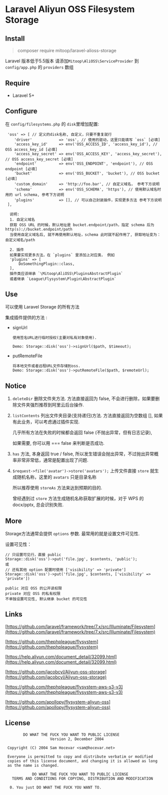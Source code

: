 # Laravel Aliyun OSS Filesystem Storage

## Install
> composer require mitoop/laravel-alioss-storage

Laravel 版本低于5.5版本 请添加`Mitoop\AliOSS\ServiceProvider` 到 `config/app.php` 的 `providers` 数组

## Require
   - Laravel 5+

## Configure
在 `config/filesystems.php` 的 `disk`里增加配置:
```
 'oss' => [ // 定义的disk名称, 自定义，只要不重复就行
    'driver'            => 'oss', // 使用的驱动，这里只能填写 `oss` [必填]
    'access_key_id'     => env('OSS_ACCESS_ID', 'access_key_id'), // OSS access_key_id [必填]
    'access_key_secret' => env('OSS_ACCESS_KEY', 'access_key_secret'), // OSS access_key_secret [必填]
    'endpoint'          => env('OSS_ENDPOINT', 'endpoint'), // OSS endpoint [必填]
    'bucket'            => env('OSS_BUCKET', 'bucket'), // OSS bucket [必填]
    'custom_domain'     => 'http://foo.bar', // 自定义域名， 参考下方说明
    'schema'            => env('OSS_SCHEMA', 'https'), // 使用默认域名时用的 url schema, 参考下方说明
    'plugins'           => [], // 可以自己封装插件，实现更多方法 参考下方说明
 ],

  说明:
  1. 自定义域名
  获取 OSS URL 的时候，默认地址是 bucket.endpoint/path，指定 schema 后为 http(s)://bucket.endpoint/path
  当使用自定义域名后, 就不再使用默认地址，schema 此时就不起作用了, 获取地址变为：自定义域名/path
  
  2. 插件
  如果要实现更多方法，在 `plugins` 里添加上对应类， 例如
  'plugins' => [
      DoSomethingPlugin::class,
  ],
  插件类应该继承 `\Mitoop\AliOSS\PluginsAbstractPlugin` 
  或者继承 `League\Flysystem\Plugin\AbstractPlugin`
```  
      
## Use
可以使用 Laravel Storage 的所有方法

集成插件提供的方法 :
- signUrl 
  ```
  使用签名URL进行临时授权(主要对私有对象使用). 
  
  Demo: Storage::disk('oss')->signUrl($path, $timeout);
  ```
- putRemoteFile 
  ```
  将本地文件或者远程URL文件存储到oss. 
  Demo: Storage::disk('oss')->putRemoteFile($path, $remoteUrl);
  ```

## Notice

1. `deleteDir` 删除文件夹方法. 方法直接返回为 false, 不会进行删除，如果要删除文件夹强烈推荐到阿里云后台操作.

2. `listContents` 列出文件夹目录(支持递归)方法. 方法直接返回为空数组 [], 如果有此业务，可以考虑通过插件实现.

   几乎所有方法在失败的时候都会返回 false (不抛出异常，但有日志记录),
   
   如果需要, 你可以用 === false 来判断是否成功.

3. `has` 方法, 本身返回 true / false, 所以发生错误会抛出异常，不过抛出异常概率非常非常低，通常是配置出现了问题.

4. `$request->file('avatar')->store('avatars');` 上传文件直接 `store` 就生成随机名称，这里的 `avatars` 只是目录名称

   所以推荐使用 `storeAs` 方法来达到预期的目的.
   
   曾经遇到过 `store` 方法生成随机名称获取扩展的时候，对于 WPS 的 docx/pptx, 总会识别失败.

## More

Storage方法通常会提供 `options` 参数. 最常用的就是设置文件可见性.

设置可见性：
```
// 只设置可见行，直接 public
Storage::disk('oss')->put('file.jpg', $contents, 'public');
或
// 还有其他 option 配置时使用 ['visibility' => 'private']
Storage::disk('oss')->put('file.jpg', $contents, ['visibility' => 'private']) 

public 对应 OSS 的公开读权限
private 对应 OSS 的私有权限
不单独设置可见性, 默认继承 bucket 的可见性 
```

## Links
[https://github.com/laravel/framework/tree/7.x/src/Illuminate/Filesystem](https://github.com/laravel/framework/tree/7.x/src/Illuminate/Filesystem)

[https://github.com/thephpleague/flysystem](https://github.com/thephpleague/flysystem)

[https://help.aliyun.com/document_detail/32099.html](https://help.aliyun.com/document_detail/32099.html)

[https://github.com/jacobcyl/Aliyun-oss-storage](https://github.com/jacobcyl/Aliyun-oss-storage)

[https://github.com/thephpleague/flysystem-aws-s3-v3](https://github.com/thephpleague/flysystem-aws-s3-v3)

[https://github.com/apollopy/flysystem-aliyun-oss](https://github.com/apollopy/flysystem-aliyun-oss)

## License
```
        DO WHAT THE FUCK YOU WANT TO PUBLIC LICENSE 
                    Version 2, December 2004 

 Copyright (C) 2004 Sam Hocevar <sam@hocevar.net> 

 Everyone is permitted to copy and distribute verbatim or modified 
 copies of this license document, and changing it is allowed as long 
 as the name is changed. 

            DO WHAT THE FUCK YOU WANT TO PUBLIC LICENSE 
   TERMS AND CONDITIONS FOR COPYING, DISTRIBUTION AND MODIFICATION 

  0. You just DO WHAT THE FUCK YOU WANT TO.
```
